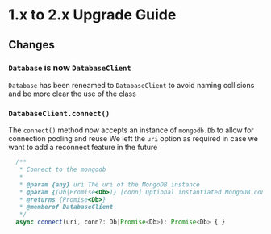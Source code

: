 # 1.x to 2.x Upgrade Guide

## Changes

### `Database` is now `DatabaseClient`

`Database` has been reneamed to `DatabaseClient` to avoid naming collisions and be more clear the use of the class

### `DatabaseClient.connect()`

The `connect()` method now accepts an instance of `mongodb.Db` to allow for connection pooling and reuse
We left the `uri` option as required in case we want to add a reconnect feature in the future

```typescript
  /**
   * Connect to the mongodb
   *
   * @param {any} uri The uri of the MongoDB instance
   * @param {(Db|Promise<Db>)} [conn] Optional instantiated MongoDB connection
   * @returns {Promise<Db>}
   * @memberof DatabaseClient
   */
  async connect(uri, conn?: Db|Promise<Db>): Promise<Db> { }
```